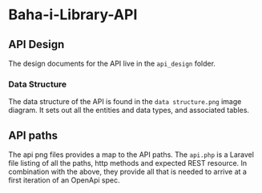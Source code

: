 # Baha-i-Library-API

## API Design
The design documents for the API live in the `api_design` folder.

### Data Structure
The data structure of the API is found in the `data structure.png` image diagram. It sets out all the entities and data types, and associated tables.

## API paths
The api png files provides a map to the API paths.  The `api.php` is a Laravel file listing of all the paths, http methods and expected REST resource.  In combination with the above, they provide all that is needed to arrive at a first iteration of an OpenApi spec.
